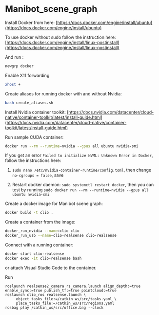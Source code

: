 # Manibot_scene_graph

Install Docker from here: [https://docs.docker.com/engine/install/ubuntu](https://docs.docker.com/engine/install/ubuntu)

To use docker without sudo follow the instruction here: [https://docs.docker.com/engine/install/linux-postinstall](https://docs.docker.com/engine/install/linux-postinstall)

And run :
```bash
newgrp docker
```

Enable X11 forwarding
```bash
xhost +
```

Create aliases for running docker with and without Nvidia:
```bash
bash create_aliases.sh
```

Install Nvidia container toolkit: [https://docs.nvidia.com/datacenter/cloud-native/container-toolkit/latest/install-guide.html](https://docs.nvidia.com/datacenter/cloud-native/container-toolkit/latest/install-guide.html)

Run sample CUDA container:
```bash
docker run --rm --runtime=nvidia --gpus all ubuntu nvidia-smi
```

If you get an error `Failed to initialize NVML: Unknown Error in Docker`, follow the instructions here: 
1. `sudo nano /etc/nvidia-container-runtime/config.toml`, then change `no-cgroups = false`, save

2. Restart docker daemon: `sudo systemctl restart docker`, then you can test by running `sudo docker run --rm --runtime=nvidia --gpus all ubuntu nvidia-smi`

Create a docker image for Manibot scene graph:
```bash
docker build -t clio .
```

Create a container from the image:
```bash
docker_run_nvidia --name=clio clio
docker_run_usb --name=clio-realsense clio-realsense
```

Connect with a running container:
```bash
docker start clio-realsense
docker exec -it clio-realsense bash
```
or attach Visual Studio Code to the container.

Run 
```
roslaunch realsense2_camera rs_camera.launch align_depth:=true enable_sync:=true publish_tf:=true pointcloud:=true
roslaunch clio_ros realsense.launch \
     object_tasks_file:=/catkin_ws/src/tasks.yaml \
     place_tasks_file:=/catkin_ws/src/regions.yaml
rosbag play /catkin_ws/src/office.bag --clock
```